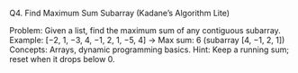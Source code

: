 Q4. Find Maximum Sum Subarray (Kadane’s Algorithm Lite)

Problem:
Given a list, find the maximum sum of any contiguous subarray.
Example: [−2, 1, −3, 4, −1, 2, 1, −5, 4] → Max sum: 6 (subarray [4, −1, 2, 1])
Concepts: Arrays, dynamic programming basics.
Hint: Keep a running sum; reset when it drops below 0.